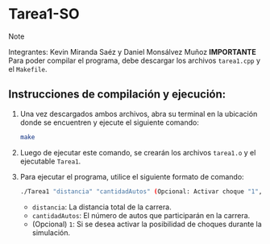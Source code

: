 
# Tarea1-SO
> [!NOTE]
> Integrantes: Kevin Miranda Saéz y Daniel Monsálvez Muñoz
> **IMPORTANTE**  
> Para poder compilar el programa, debe descargar los archivos `tarea1.cpp` y el `Makefile`.

## Instrucciones de compilación y ejecución:

1. Una vez descargados ambos archivos, abra su terminal en la ubicación donde se encuentren y ejecute el siguiente comando:

   ```bash
   make
   ```

2. Luego de ejecutar este comando, se crearán los archivos `tarea1.o` y el ejecutable `Tarea1`.

3. Para ejecutar el programa, utilice el siguiente formato de comando:

   ```bash
   ./Tarea1 "distancia" "cantidadAutos" (Opcional: Activar choque "1", no activar: no ingresar nada)
   ```

   - `distancia`: La distancia total de la carrera.
   - `cantidadAutos`: El número de autos que participarán en la carrera.
   - (Opcional) `1`: Si se desea activar la posibilidad de choques durante la simulación.
